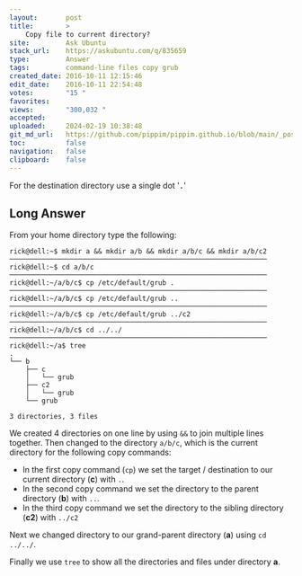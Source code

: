 ```yaml
---
layout:       post
title:        >
    Copy file to current directory?
site:         Ask Ubuntu
stack_url:    https://askubuntu.com/q/835659
type:         Answer
tags:         command-line files copy grub
created_date: 2016-10-11 12:15:46
edit_date:    2016-10-11 22:54:48
votes:        "15 "
favorites:    
views:        "300,032 "
accepted:     
uploaded:     2024-02-19 10:38:48
git_md_url:   https://github.com/pippim/pippim.github.io/blob/main/_posts/2016/2016-10-11-Copy-file-to-current-directory_.md
toc:          false
navigation:   false
clipboard:    false
---
```


For the destination directory use a single dot '**`.`**'

## Long Answer


From your home directory type the following:

``` 
rick@dell:~$ mkdir a && mkdir a/b && mkdir a/b/c && mkdir a/b/c2
────────────────────────────────────────────────────────────────
rick@dell:~$ cd a/b/c
────────────────────────────────────────────────────────────────
rick@dell:~/a/b/c$ cp /etc/default/grub .
────────────────────────────────────────────────────────────────
rick@dell:~/a/b/c$ cp /etc/default/grub ..
────────────────────────────────────────────────────────────────
rick@dell:~/a/b/c$ cp /etc/default/grub ../c2
────────────────────────────────────────────────────────────────
rick@dell:~/a/b/c$ cd ../../
────────────────────────────────────────────────────────────────
rick@dell:~/a$ tree
.
└── b
    ├── c
    │   └── grub
    ├── c2
    │   └── grub
    └── grub

3 directories, 3 files
```

We created 4 directories on one line by using `&&` to join multiple lines together. Then changed to the directory `a/b/c`, which is the current directory for the following copy commands:

 - In the first copy command (`cp`) we set the target / destination to our
   current directory (**c**) with `.`.
 - In the second copy command we set the directory to the parent
   directory (**b**) with `..`.
 - In the third copy command we set the directory to the sibling
   directory (**c2**) with `../c2`

Next we changed directory to our grand-parent directory (**a**) using `cd ../../`.

Finally we use `tree` to show all the directories and files under directory **a**.
